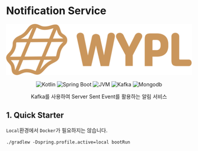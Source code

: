 # Notification Service

<img width="800" src="https://raw.githubusercontent.com/What-s-Your-Plan/repository-rule/main/image/logo.png" alt="logo" />


<div align="center">

![Kotlin](https://img.shields.io/badge/Kotlin-1.9.23-purple?logo=kotlin)
![Spring Boot](https://img.shields.io/badge/Spring%20Boot-3.2.5-brightgreen?logo=spring)
![JVM](https://img.shields.io/badge/JVM-Docker%20image%20amazoncorretto:17--alpine-blue?logo=docker)
![Kafka](https://img.shields.io/badge/Apache%20Kafka-000?logo=apachekafka)
![Mongodb](https://img.shields.io/badge/MongoDB-black?logo=mongodb)

</div>


<div align="center">

Kafka를 사용하여 Server Sent Event를 활용하는 알림 서비스

</div>

## 1. Quick Starter

`Local`환경에서 `Docker`가 필요하지는 않습니다.

```shell
./gradlew -Dspring.profile.active=local bootRun
```